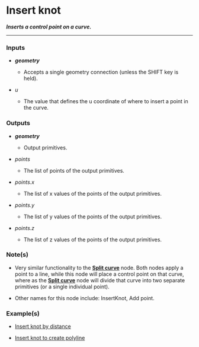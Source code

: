 # Insert knot

**_Inserts a control point on a curve._**

---


### Inputs

* **_geometry_**

  * Accepts a single geometry connection (unless the SHIFT key is held).

* _u_

  * The value that defines the u coordinate of where to insert a point in the curve.


### Outputs

* **_geometry_**

  * Output primitives.

* _points_

  * The list of points of the output primitives.

* _points.x_

  * The list of x values of the points of the output primitives.

* _points.y_

  * The list of y values of the points of the output primitives.

* _points.z_

  * The list of z values of the points of the output primitives.


### Note(s)

* Very similar functionality to the [**Split curve**](/nodes/SplitCurve/documentation.md) node. Both nodes apply a point to a line, while this node will place a control point on that curve, where as the [**Split curve**](/nodes/SplitCurve/documentation.md) node will divide that curve into two separate primitives (or a single individual point).

* Other names for this node include: InsertKnot, Add point.


### Example(s)

* <a href="https://creator.trimble.com/graph?assetURI=whp:4d0ee07f-1d23-41a2-bd20-4e7a85b9652d&version=latest" target="_blank">Insert knot by distance</a>

* <a href="https://creator.trimble.com/graph?assetURI=whp:0d867031-2f75-45ce-b9b7-53152d8f29d4&version=latest" target="_blank">Insert knot to create polyline</a>
